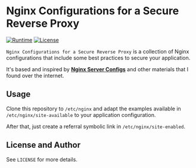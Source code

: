 # Nginx Configurations for a Secure Reverse Proxy
[![Runtime][runtime-badge]][nginx-runtime-url]
[![License][license-badge]][nginx-license-url]

`Nginx Configurations for a Secure Reverse Proxy` is a collection of Nginx configurations that include some best practices to secure your application.

It's based and inspired by [**Nginx Server Configs**][h5bp-server-configs-nginx] and other materials that I found over the internet.

## Usage

Clone this repository to `/etc/nginx` and adapt the examples available in `/etc/nginx/site-available` to your application configuration.

After that, just create a referral symbolic link in `/etc/nginx/site-enabled`.

## License and Author

See `LICENSE` for more details.

   [h5bp-server-configs-nginx]: https://github.com/h5bp/server-configs-nginx
   [nginx-runtime-url]: https://github.com/amalucelli/nginx-config-reverse-proxy
   [nginx-license-url]: https://github.com/amalucelli/nginx-config-reverse-proxy/blob/master/LICENSE
   [license-badge]: https://img.shields.io/badge/license-mit-757575.svg?style=flat-square
   [runtime-badge]: https://img.shields.io/badge/runtime-nginx-orange.svg?style=flat-square
